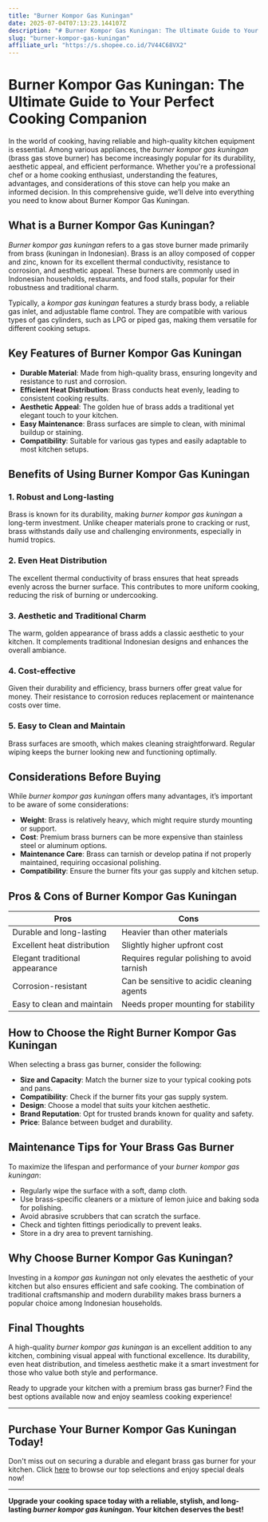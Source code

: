 ```yaml
---
title: "Burner Kompor Gas Kuningan"
date: 2025-07-04T07:13:23.144107Z
description: "# Burner Kompor Gas Kuningan: The Ultimate Guide to Your Perfect Cooking Companion..."
slug: "burner-kompor-gas-kuningan"
affiliate_url: "https://s.shopee.co.id/7V44C68VX2"
---
```

# Burner Kompor Gas Kuningan: The Ultimate Guide to Your Perfect Cooking Companion

In the world of cooking, having reliable and high-quality kitchen equipment is essential. Among various appliances, the *burner kompor gas kuningan* (brass gas stove burner) has become increasingly popular for its durability, aesthetic appeal, and efficient performance. Whether you're a professional chef or a home cooking enthusiast, understanding the features, advantages, and considerations of this stove can help you make an informed decision. In this comprehensive guide, we’ll delve into everything you need to know about Burner Kompor Gas Kuningan.

## What is a Burner Kompor Gas Kuningan?

*Burner kompor gas kuningan* refers to a gas stove burner made primarily from brass (kuningan in Indonesian). Brass is an alloy composed of copper and zinc, known for its excellent thermal conductivity, resistance to corrosion, and aesthetic appeal. These burners are commonly used in Indonesian households, restaurants, and food stalls, popular for their robustness and traditional charm.

Typically, a *kompor gas kuningan* features a sturdy brass body, a reliable gas inlet, and adjustable flame control. They are compatible with various types of gas cylinders, such as LPG or piped gas, making them versatile for different cooking setups.

## Key Features of Burner Kompor Gas Kuningan

- **Durable Material**: Made from high-quality brass, ensuring longevity and resistance to rust and corrosion.
- **Efficient Heat Distribution**: Brass conducts heat evenly, leading to consistent cooking results.
- **Aesthetic Appeal**: The golden hue of brass adds a traditional yet elegant touch to your kitchen.
- **Easy Maintenance**: Brass surfaces are simple to clean, with minimal buildup or staining.
- **Compatibility**: Suitable for various gas types and easily adaptable to most kitchen setups.

## Benefits of Using Burner Kompor Gas Kuningan

### 1. Robust and Long-lasting

Brass is known for its durability, making *burner kompor gas kuningan* a long-term investment. Unlike cheaper materials prone to cracking or rust, brass withstands daily use and challenging environments, especially in humid tropics.

### 2. Even Heat Distribution

The excellent thermal conductivity of brass ensures that heat spreads evenly across the burner surface. This contributes to more uniform cooking, reducing the risk of burning or undercooking.

### 3. Aesthetic and Traditional Charm

The warm, golden appearance of brass adds a classic aesthetic to your kitchen. It complements traditional Indonesian designs and enhances the overall ambiance.

### 4. Cost-effective

Given their durability and efficiency, brass burners offer great value for money. Their resistance to corrosion reduces replacement or maintenance costs over time.

### 5. Easy to Clean and Maintain

Brass surfaces are smooth, which makes cleaning straightforward. Regular wiping keeps the burner looking new and functioning optimally.

## Considerations Before Buying

While *burner kompor gas kuningan* offers many advantages, it’s important to be aware of some considerations:

- **Weight**: Brass is relatively heavy, which might require sturdy mounting or support.
- **Cost**: Premium brass burners can be more expensive than stainless steel or aluminum options.
- **Maintenance Care**: Brass can tarnish or develop patina if not properly maintained, requiring occasional polishing.
- **Compatibility**: Ensure the burner fits your gas supply and kitchen setup.

## Pros & Cons of Burner Kompor Gas Kuningan

| Pros                                    | Cons                                       |
|-----------------------------------------|--------------------------------------------|
| Durable and long-lasting              | Heavier than other materials              |
| Excellent heat distribution           | Slightly higher upfront cost             |
| Elegant traditional appearance        | Requires regular polishing to avoid tarnish |
| Corrosion-resistant                   | Can be sensitive to acidic cleaning agents |
| Easy to clean and maintain             | Needs proper mounting for stability    |

## How to Choose the Right Burner Kompor Gas Kuningan

When selecting a brass gas burner, consider the following:

- **Size and Capacity**: Match the burner size to your typical cooking pots and pans.
- **Compatibility**: Check if the burner fits your gas supply system.
- **Design**: Choose a model that suits your kitchen aesthetic.
- **Brand Reputation**: Opt for trusted brands known for quality and safety.
- **Price**: Balance between budget and durability.

## Maintenance Tips for Your Brass Gas Burner

To maximize the lifespan and performance of your *burner kompor gas kuningan*:

- Regularly wipe the surface with a soft, damp cloth.
- Use brass-specific cleaners or a mixture of lemon juice and baking soda for polishing.
- Avoid abrasive scrubbers that can scratch the surface.
- Check and tighten fittings periodically to prevent leaks.
- Store in a dry area to prevent tarnishing.

## Why Choose Burner Kompor Gas Kuningan?

Investing in a *kompor gas kuningan* not only elevates the aesthetic of your kitchen but also ensures efficient and safe cooking. The combination of traditional craftsmanship and modern durability makes brass burners a popular choice among Indonesian households.

## Final Thoughts

A high-quality *burner kompor gas kuningan* is an excellent addition to any kitchen, combining visual appeal with functional excellence. Its durability, even heat distribution, and timeless aesthetic make it a smart investment for those who value both style and performance.

Ready to upgrade your kitchen with a premium brass gas burner? Find the best options available now and enjoy seamless cooking experience!

---

## Purchase Your Burner Kompor Gas Kuningan Today!

Don't miss out on securing a durable and elegant brass gas burner for your kitchen. Click [here](https://s.shopee.co.id/7V44C68VX2) to browse our top selections and enjoy special deals now!

---

**Upgrade your cooking space today with a reliable, stylish, and long-lasting *burner kompor gas kuningan*. Your kitchen deserves the best!**